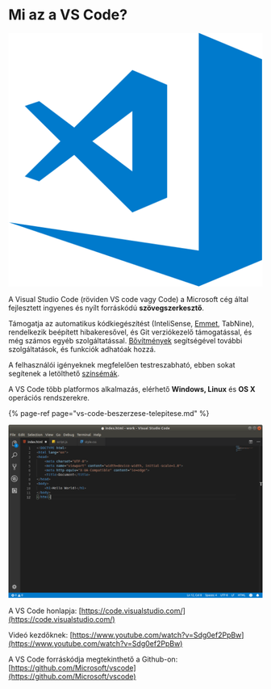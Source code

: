 # Mi az a VS Code?

![](../.gitbook/assets/codelogo.png)

A Visual Studio Code \(röviden VS code vagy Code\) a Microsoft cég által fejlesztett ingyenes és nyílt forráskódú **szövegszerkesztő**. 

Támogatja az automatikus kódkiegészítést \(InteliSense, [Emmet](emmet.md#mi-az-az-emmet), TabNine\), rendelkezik beépített hibakeresővel, és Git verziókezelő támogatással, és még számos egyéb szolgáltatással. [Bővítmények](https://marketplace.visualstudio.com/VSCode) segítségével további szolgáltatások, és funkciók adhatóak hozzá.

A felhasználói igényeknek megfelelően testreszabható, ebben sokat segítenek a letölthető [színsémák](https://marketplace.visualstudio.com/search?target=VSCode&category=Themes&sortBy=Downloads).

 A VS Code több platformos alkalmazás, elérhető **Windows, Linux** és **OS X** operációs rendszerekre. 

{% page-ref page="vs-code-beszerzese-telepitese.md" %}

![A VS Code felhaszn&#xE1;l&#xF3;i fel&#xFC;lete.](../.gitbook/assets/codeshoot.png)

A VS Code honlapja: [https://code.visualstudio.com/](https://code.visualstudio.com/)

Videó kezdőknek: [https://www.youtube.com/watch?v=Sdg0ef2PpBw](https://www.youtube.com/watch?v=Sdg0ef2PpBw)

A VS Code forráskódja megtekinthető a Github-on: [https://github.com/Microsoft/vscode](https://github.com/Microsoft/vscode)

